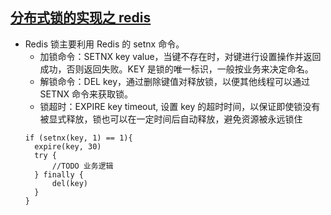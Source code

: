 [分布式锁的实现之 redis](https://xiaomi-info.github.io/2019/12/17/redis-distributed-lock/)
-----------------------
+ Redis 锁主要利用 Redis 的 setnx 命令。
  + 加锁命令：SETNX key value，当键不存在时，对键进行设置操作并返回成功，否则返回失败。KEY 是锁的唯一标识，一般按业务来决定命名。
  + 解锁命令：DEL key，通过删除键值对释放锁，以便其他线程可以通过 SETNX 命令来获取锁。
  + 锁超时：EXPIRE key timeout, 设置 key 的超时时间，以保证即使锁没有被显式释放，锁也可以在一定时间后自动释放，避免资源被永远锁住
  ```
  if (setnx(key, 1) == 1){
    expire(key, 30)
    try {
        //TODO 业务逻辑
    } finally {
        del(key)
    }
  }
  ```
